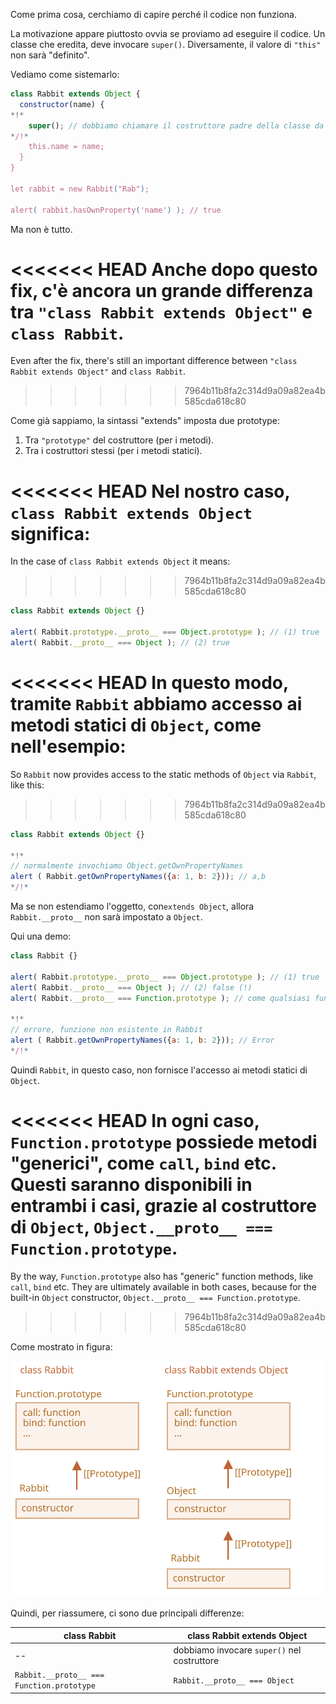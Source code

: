 Come prima cosa, cerchiamo di capire perché il codice non funziona.

La motivazione appare piuttosto ovvia se proviamo ad eseguire il codice. Un classe che eredita, deve invocare `super()`. Diversamente, il valore di `"this"` non sarà "definito".

Vediamo come sistemarlo:

```js run
class Rabbit extends Object {
  constructor(name) {
*!*
    super(); // dobbiamo chiamare il costruttore padre della classe da cui stiamo ereditando
*/!*
    this.name = name;
  }
}

let rabbit = new Rabbit("Rab");

alert( rabbit.hasOwnProperty('name') ); // true
```

Ma non è tutto.

<<<<<<< HEAD
Anche dopo questo fix, c'è ancora un grande differenza tra `"class Rabbit extends Object"` e `class Rabbit`.
=======
Even after the fix, there's still an important difference between `"class Rabbit extends Object"` and `class Rabbit`.
>>>>>>> 7964b11b8fa2c314d9a09a82ea4b585cda618c80

Come già sappiamo, la sintassi "extends" imposta due prototype:

1. Tra `"prototype"` del costruttore (per i metodi).
2. Tra i costruttori stessi (per i metodi statici).

<<<<<<< HEAD
Nel nostro caso, `class Rabbit extends Object` significa:
=======
In the case of `class Rabbit extends Object` it means:
>>>>>>> 7964b11b8fa2c314d9a09a82ea4b585cda618c80

```js run
class Rabbit extends Object {}

alert( Rabbit.prototype.__proto__ === Object.prototype ); // (1) true
alert( Rabbit.__proto__ === Object ); // (2) true
```

<<<<<<< HEAD
In questo modo, tramite `Rabbit` abbiamo accesso ai metodi statici di `Object`, come nell'esempio:
=======
So `Rabbit` now provides access to the static methods of `Object` via `Rabbit`, like this:
>>>>>>> 7964b11b8fa2c314d9a09a82ea4b585cda618c80

```js run
class Rabbit extends Object {}

*!*
// normalmente invochiamo Object.getOwnPropertyNames
alert ( Rabbit.getOwnPropertyNames({a: 1, b: 2})); // a,b
*/!*
```

Ma se non estendiamo l'oggetto, con`extends Object`, allora `Rabbit.__proto__` non sarà impostato a `Object`.

Qui una demo:

```js run
class Rabbit {}

alert( Rabbit.prototype.__proto__ === Object.prototype ); // (1) true
alert( Rabbit.__proto__ === Object ); // (2) false (!)
alert( Rabbit.__proto__ === Function.prototype ); // come qualsiasi funzione di default

*!*
// errore, funzione non esistente in Rabbit
alert ( Rabbit.getOwnPropertyNames({a: 1, b: 2})); // Error
*/!*
```

Quindi `Rabbit`, in questo caso, non fornisce l'accesso ai metodi statici di `Object`.

<<<<<<< HEAD
In ogni caso, `Function.prototype` possiede metodi "generici", come `call`, `bind` etc. Questi saranno disponibili in entrambi i casi, grazie al costruttore di `Object`, `Object.__proto__ === Function.prototype`.
=======
By the way, `Function.prototype` also has "generic" function methods, like `call`, `bind` etc. They are ultimately available in both cases, because for the built-in `Object` constructor, `Object.__proto__ === Function.prototype`.
>>>>>>> 7964b11b8fa2c314d9a09a82ea4b585cda618c80

Come mostrato in figura:

![](rabbit-extends-object.svg)

Quindi, per riassumere, ci sono due principali differenze:

| class Rabbit | class Rabbit extends Object  |
|--------------|------------------------------|
| --             | dobbiamo invocare `super()` nel costruttore |
| `Rabbit.__proto__ === Function.prototype` | `Rabbit.__proto__ === Object` |
